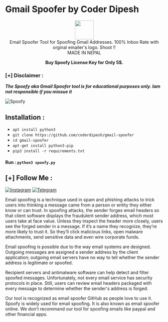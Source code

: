 # Gmail Spoofer by Coder Dipesh

<p align="center">
<img src="https://mail.polarnightfraternity.com/logo.jpg" height="60"><br>
Email Spoofer Tool for Spoofing Gmail Addresses. 100% Inbox Rate with orginal emailer's logo. Shoot !!<br>
                                       MADE IN NEPAL
</p>
<p align="center"><b>Buy Spoofy License Key for Only 5$.</b></p>

### [+] Disclaimer :
***The Spoofy aka Gmail Spoofer tool is for educational purposes only. Iam not responsible if you missue it***

![Spoofy](https://mail.polarnightfraternity.com/demo.png)

## Installation :
* `apt install python3`
* `git clone https://github.com/coderdipesh/gmail-spoofer`
* `cd gmail-spoofer`
* `apt-get install python3-pip`
* `pip3 install -r requirements.txt`

#### Run : `python3 spoofy.py`


## [+] Follow Me :
[![Instagram](https://img.shields.io/badge/IG-%40akadhakal-red?style=for-the-badge&logo=instagram)](https://www.instagram.com/akadhakal)
[![Telegram](https://img.shields.io/badge/Chat-Telegram-blue?style=for-the-badge&logo=telegram)](https://t.me/akadhakal)

<p>Email spoofing is a technique used in spam and phishing attacks to trick users into thinking a message came from a person or entity they either know or can trust. In spoofing attacks, the sender forges email headers so that client software displays the fraudulent sender address, which most users take at face value. Unless they inspect the header more closely, users see the forged sender in a message. If it’s a name they recognize, they’re more likely to trust it. So they’ll click malicious links, open malware attachments, send sensitive data and even wire corporate funds.</p>

<p>Email spoofing is possible due to the way email systems are designed. Outgoing messages are assigned a sender address by the client application; outgoing email servers have no way to tell whether the sender address is legitimate or spoofed.</p>

<p>Recipient servers and antimalware software can help detect and filter spoofed messages. Unfortunately, not every email service has security protocols in place. Still, users can review email headers packaged with every message to determine whether the sender's address is forged.</p>

<p>Our tool is recognized as email spoofer GitHub as people love to use it. Spoofy is widely used for email spoofing. It is also known as email spoofer online. We don't recommand our tool for spoofing emails like paypal and other financial apps.</p>

